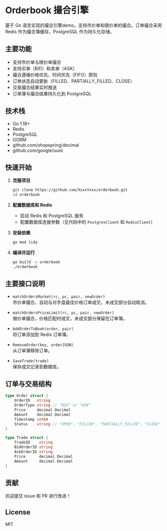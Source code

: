 # Orderbook 撮合引擎

基于 Go 语言实现的撮合引擎demo，支持市价单和限价单的撮合。订单撮合采用 Redis 作为撮合簿缓存，PostgreSQL 作为持久化存储。

## 主要功能

- 支持市价单与限价单撮合
- 支持买单（BID）和卖单（ASK）
- 撮合遵循价格优先、时间优先（FIFO）原则
- 订单状态自动更新（FILLED、PARTIALLY_FILLED、CLOSE）
- 交易撮合结果实时推送
- 订单簿与撮合结果持久化到 PostgreSQL

## 技术栈

- Go 1.18+
- Redis
- PostgreSQL
- GORM
- github.com/shopspring/decimal
- github.com/google/uuid

## 快速开始

1. **克隆项目**
   ```bash
   git clone https://github.com/XxxxYxxx/orderbook.git
   cd orderbook
   ```

2. **配置数据库和 Redis**
   - 启动 Redis 和 PostgreSQL 服务
   - 配置数据库连接参数（见代码中的 `PostgresClient` 和 `RedisClient`）

3. **安装依赖**
   ```bash
   go mod tidy
   ```

4. **编译并运行**
   ```bash
   go build -o orderbook
   ./orderbook
   ```

## 主要接口说明

- `matchOrdersMarket(rc, pc, pair, newOrder)`  
  市价单撮合，自动与对手盘最佳价格订单成交，未成交部分自动取消。

- `matchOrdersPriceLimit(rc, pc, pair, newOrder)`  
  限价单撮合，价格匹配时成交，未成交部分保留在订单簿。

- `AddOrderToBook(order, pair)`  
  将订单添加到 Redis 订单簿。

- `RemoveOrder(key, orderJSON)`  
  从订单簿移除订单。

- `SaveTrade(trade)`  
  保存成交记录到数据库。

## 订单与交易结构

```go
type Order struct {
    OrderID   string
    OrderType string // "BID" or "ASK"
    Price     decimal.Decimal
    Amount    decimal.Decimal
    Timestamp int64
    Status    string // "OPEN", "FILLED", "PARTIALLY_FILLED", "CLOSE"
}

type Trade struct {
    TradeID    string
    BidOrderID string
    AskOrderID string
    Price      decimal.Decimal
    Amount     decimal.Decimal
}
```

## 贡献

欢迎提交 issue 和 PR 进行改进！

## License

MIT
